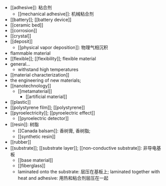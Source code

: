 - [[adhesive]]: 粘合剂
    - [[mechanical adhesive]]: 机械粘合剂
- [[battery]]; [[battery device]]
- [[ceramic bed]]
- [[corrosion]]
- [[crystal]]
- [[deposit]]
    - [[physical vapor deposition]]: 物理气相沉积
- flammable material
- [[flexible]]; [[flexibility]]; flexible material
- general...
    - withstand high temperatures
- [[material characterization]]
- the engineering of new materials;
- [[nanotechnology]]
    - [[metamaterial]]
        - [[artificial material]]
- [[plastic]]
- [[polystyrene film]]; [[polystyrene]]
- [[pyroelectricity]]; [[pyroelectric effect]]
    - [[pyro­elec­tric detector]]
- [[resin]]: 树脂
    - [[Canada balsam]]: 香树膏, 香树脂;
    - [[synthetic resin]]
- [[rubber]]
- [[substrate]]; [[substrate layer]]; [[non-conductive substrate]]: 非导电基板
    - [[base material]]
    - [[fiberglass]]
    - laminated onto the substrate: 层压在基板上; laminated together with heat and adhesive: 用热和粘合剂层压在一起
